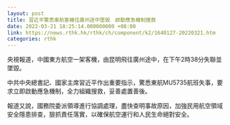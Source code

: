```yaml
---
layout: post
title: 習近平驚悉東航客機往廣州途中墜毀　啟動應急機制搜救
date: 2022-03-21 18:25:14.000000000 +08:00
link: https://news.rthk.hk/rthk/ch/component/k2/1640127-20220321.htm
categories: rthk
---
```


央視報道，中國東方航空一架客機，由昆明飛往廣州途中，在下午2時38分失聯並墜毀。

中共中央總書記、國家主席習近平作出重要指示，驚悉東航MU5735航班失事，要求立即啟動應急機制，全力組織搜救，妥善處置善後。

報道又說，國務院委派領導進行協調處理，盡快查明事故原因，加強民用航空領域安全隱患排查，狠抓責任落實，以確保航空運行和人民生命絕對安全。
